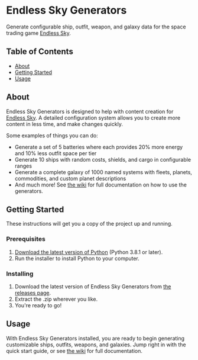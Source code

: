 # Endless Sky Generators
Generate configurable ship, outfit, weapon, and galaxy data for the space trading game [Endless Sky](https://endless-sky.github.io/).

## Table of Contents
- [About](#about)
- [Getting Started](#getting_started)
- [Usage](#usage)

## About <a name = "about"></a>
Endless Sky Generators is designed to help with content creation for [Endless Sky](https://endless-sky.github.io/). A detailed configuration system allows you to create more content in less time, and make changes quickly. 

Some examples of things you can do:
- Generate a set of 5 batteries where each provides 20% more energy and 10% less outfit space per tier
- Generate 10 ships with random costs, shields, and cargo in configurable ranges
- Generate a complete galaxy of 1000 named systems with fleets, planets, commodities, and custom planet descriptions
- And much more! See [the wiki](https://github.com/Nucleartaxi/endless-sky-generators/wiki) for full documentation on how to use the generators.

## Getting Started <a name = "getting_started"></a>
These instructions will get you a copy of the project up and running.

### Prerequisites
1. [Download the latest version of Python](https://www.python.org/downloads/) (Python 3.8.1 or later).
2. Run the installer to install Python to your computer.

### Installing
1. Download the latest version of Endless Sky Generators from [the releases page](https://github.com/Nucleartaxi/endless-sky-generators/releases).
2. Extract the .zip wherever you like.
3. You're ready to go!

## Usage <a name = "usage"></a>
With Endless Sky Generators installed, you are ready to begin generating customizable ships, outfits, weapons, and galaxies. Jump right in with the quick start guide, or see [the wiki](https://github.com/Nucleartaxi/endless-sky-generators/wiki) for full documentation.
